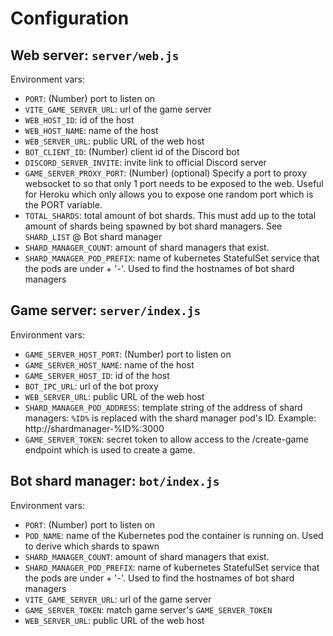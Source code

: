 # Configuration

## Web server: `server/web.js`

Environment vars:

- `PORT`: (Number) port to listen on
- `VITE_GAME_SERVER_URL`: url of the game server
- `WEB_HOST_ID`: id of the host
- `WEB_HOST_NAME`: name of the host
- `WEB_SERVER_URL`: public URL of the web host
- `BOT_CLIENT_ID`: (Number) client id of the Discord bot
- `DISCORD_SERVER_INVITE`: invite link to official Discord server
- `GAME_SERVER_PROXY_PORT`: (Number) (optional) Specify a port to proxy websocket to so that only 1 port needs to be exposed to the web. Useful for Heroku which only allows you to expose one random port which is the PORT variable.
- `TOTAL_SHARDS`: total amount of bot shards. This must add up to the total amount of shards being spawned by bot shard managers. See `SHARD_LIST` @ Bot shard manager
- `SHARD_MANAGER_COUNT`: amount of shard managers that exist.
- `SHARD_MANAGER_POD_PREFIX`: name of kubernetes StatefulSet service that the pods are under + '-'. Used to find the hostnames of bot shard managers

## Game server: `server/index.js`

Environment vars:

- `GAME_SERVER_HOST_PORT`: (Number) port to listen on
- `GAME_SERVER_HOST_NAME`: name of the host
- `GAME_SERVER_HOST_ID`: id of the host
- `BOT_IPC_URL`: url of the bot proxy
- `WEB_SERVER_URL`: public URL of the web host
- `SHARD_MANAGER_POD_ADDRESS`: template string of the address of shard managers: `%ID%` is replaced with the shard manager pod's ID. Example: http://shardmanager-%ID%:3000
- `GAME_SERVER_TOKEN`: secret token to allow access to the /create-game endpoint which is used to create a game.

## Bot shard manager: `bot/index.js`

Environment vars:

- `PORT`: (Number) port to listen on
- `POD_NAME`: name of the Kubernetes pod the container is running on. Used to derive which shards to spawn
- `SHARD_MANAGER_COUNT`: amount of shard managers that exist.
- `SHARD_MANAGER_POD_PREFIX`: name of kubernetes StatefulSet service that the pods are under + '-'. Used to find the hostnames of bot shard managers
- `VITE_GAME_SERVER_URL`: url of the game server
- `GAME_SERVER_TOKEN`: match game server's `GAME_SERVER_TOKEN`
- `WEB_SERVER_URL`: public URL of the web host
